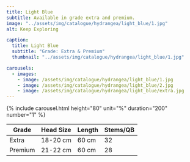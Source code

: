```yaml
---
title: Light Blue
subtitle: Available in grade extra and premium.
image: "../assets/img/catalogue/hydrangea/light_blue/1.jpg"
alt: Keep Exploring

caption: 
  title: Light Blue
  subtitle: "Grade: Extra & Premium"
  thumbnail: "../assets/img/catalogue/hydrangea/light_blue/1.jpg"

carousels:
  - images: 
    - image: /assets/img/catalogue/hydrangea/light_blue/1.jpg
    - image: /assets/img/catalogue/hydrangea/light_blue/2.jpg
    - image: /assets/img/catalogue/hydrangea/light_blue/extra.jpg
---
```


{% include carousel.html height="80" unit="%" duration="200" number="1" %}

| Grade | Head Size | Length | Stems/QB |
|-------|-----------|--------|----------|
| Extra | 18-20 cm | 60 cm | 32 |
| Premium | 21-22 cm | 60 cm | 28 |